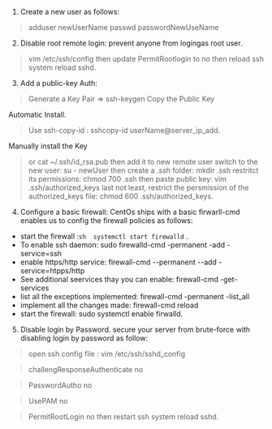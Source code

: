 1. Create a new user as follows:
> adduser newUserName
> passwd passwordNewUseName

2. Disable root remote login: prevent anyone from logingas root user.
> vim /etc/ssh/config then update
> PermitRootlogin to no then reload ssh
> system reload sshd.

3. Add a public-key Auth:
> Generate a Key Pair => ssh-keygen 
> Copy the Public Key

Automatic Install.
  > Use ssh-copy-id : sshcopy-id userName@server\_ip\_add.

Manually install the Key
  > or cat ~/.ssh/id\_rsa.pub then add it to new remote user 
  > switch to the new user: su - newUser
  > then create a .ssh folder: mkdir .ssh
  > restritct its permissions: chmod 700 .ssh
  > then paste public key: vim .ssh/authorized\_keys
  > last not least, restrict the persmission of the authorized\_keys file: chmod 600 .ssh/authorized\_keys.


4. Configure a basic firewall:
 CentOs ships with a basic firwarll-cmd enables us to config the firewall policies as follows:
  * start the firewall :```sh  systemctl start firewalld``` .
  * To enable ssh daemon: sudo firewalld-cmd -permanent -add -service=ssh
  * enable https/http service: firewall-cmd --permanent --add -service=htpps/http
  *  See additional seervices thay you can enable: firewall-cmd -get-services
  * list all the exceptions implemented: firewall-cmd -permanent -list\_all
  * implement all the changes made: firewall-cmd reload
  * start the firewall: sudo systemctl enable firwalld.
 
 5. Disable login by Password. secure your server from brute-force with disabling login by password as follow:
 > open ssh config file : vim /etc/ssh/sshd\_config

 > challengResponseAuthenticate no

 > PasswordAutho no

 > UsePAM no 

 > PermitRootLogin no then restart ssh system reload sshd.
